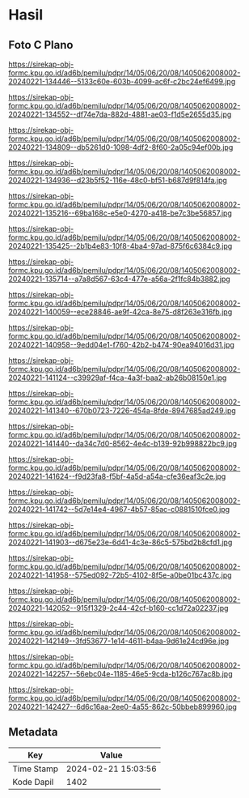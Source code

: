 # Hasil

## Foto C Plano

https://sirekap-obj-formc.kpu.go.id/ad6b/pemilu/pdpr/14/05/06/20/08/1405062008002-20240221-134446--5133c60e-603b-4099-ac6f-c2bc24ef6499.jpg

https://sirekap-obj-formc.kpu.go.id/ad6b/pemilu/pdpr/14/05/06/20/08/1405062008002-20240221-134552--df74e7da-882d-4881-ae03-f1d5e2655d35.jpg

https://sirekap-obj-formc.kpu.go.id/ad6b/pemilu/pdpr/14/05/06/20/08/1405062008002-20240221-134809--db5261d0-1098-4df2-8f60-2a05c94ef00b.jpg

https://sirekap-obj-formc.kpu.go.id/ad6b/pemilu/pdpr/14/05/06/20/08/1405062008002-20240221-134936--d23b5f52-116e-48c0-bf51-b687d9f814fa.jpg

https://sirekap-obj-formc.kpu.go.id/ad6b/pemilu/pdpr/14/05/06/20/08/1405062008002-20240221-135216--69ba168c-e5e0-4270-a418-be7c3be56857.jpg

https://sirekap-obj-formc.kpu.go.id/ad6b/pemilu/pdpr/14/05/06/20/08/1405062008002-20240221-135425--2b1b4e83-10f8-4ba4-97ad-875f6c6384c9.jpg

https://sirekap-obj-formc.kpu.go.id/ad6b/pemilu/pdpr/14/05/06/20/08/1405062008002-20240221-135714--a7a8d567-63c4-477e-a56a-2f1fc84b3882.jpg

https://sirekap-obj-formc.kpu.go.id/ad6b/pemilu/pdpr/14/05/06/20/08/1405062008002-20240221-140059--ece28846-ae9f-42ca-8e75-d8f263e316fb.jpg

https://sirekap-obj-formc.kpu.go.id/ad6b/pemilu/pdpr/14/05/06/20/08/1405062008002-20240221-140958--9edd04e1-f760-42b2-b474-90ea94016d31.jpg

https://sirekap-obj-formc.kpu.go.id/ad6b/pemilu/pdpr/14/05/06/20/08/1405062008002-20240221-141124--c39929af-f4ca-4a3f-baa2-ab26b08150e1.jpg

https://sirekap-obj-formc.kpu.go.id/ad6b/pemilu/pdpr/14/05/06/20/08/1405062008002-20240221-141340--670b0723-7226-454a-8fde-8947685ad249.jpg

https://sirekap-obj-formc.kpu.go.id/ad6b/pemilu/pdpr/14/05/06/20/08/1405062008002-20240221-141440--da34c7d0-8562-4e4c-b139-92b998822bc9.jpg

https://sirekap-obj-formc.kpu.go.id/ad6b/pemilu/pdpr/14/05/06/20/08/1405062008002-20240221-141624--f9d23fa8-f5bf-4a5d-a54a-cfe36eaf3c2e.jpg

https://sirekap-obj-formc.kpu.go.id/ad6b/pemilu/pdpr/14/05/06/20/08/1405062008002-20240221-141742--5d7e14e4-4967-4b57-85ac-c0881510fce0.jpg

https://sirekap-obj-formc.kpu.go.id/ad6b/pemilu/pdpr/14/05/06/20/08/1405062008002-20240221-141903--d675e23e-6d41-4c3e-86c5-575bd2b8cfd1.jpg

https://sirekap-obj-formc.kpu.go.id/ad6b/pemilu/pdpr/14/05/06/20/08/1405062008002-20240221-141958--575ed092-72b5-4102-8f5e-a0be01bc437c.jpg

https://sirekap-obj-formc.kpu.go.id/ad6b/pemilu/pdpr/14/05/06/20/08/1405062008002-20240221-142052--915f1329-2c44-42cf-b160-cc1d72a02237.jpg

https://sirekap-obj-formc.kpu.go.id/ad6b/pemilu/pdpr/14/05/06/20/08/1405062008002-20240221-142149--3fd53677-1e14-4611-b4aa-9d61e24cd96e.jpg

https://sirekap-obj-formc.kpu.go.id/ad6b/pemilu/pdpr/14/05/06/20/08/1405062008002-20240221-142257--56ebc04e-1185-46e5-9cda-b126c767ac8b.jpg

https://sirekap-obj-formc.kpu.go.id/ad6b/pemilu/pdpr/14/05/06/20/08/1405062008002-20240221-142427--6d6c16aa-2ee0-4a55-862c-50bbeb899960.jpg


## Metadata

| Key        | Value               |
| ---------- | ------------------- |
| Time Stamp | 2024-02-21 15:03:56 |
| Kode Dapil | 1402                |



